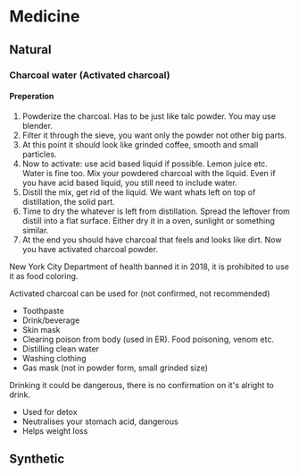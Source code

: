 # Medicine


## Natural

### Charcoal water (Activated charcoal)

#### Preperation 
1. Powderize the charcoal. Has to be just like talc powder. You may use blender.
2. Filter it through the sieve, you want only the powder not other big parts.
3. At this point it should look like grinded coffee, smooth and small particles.
4. Now to activate: use acid based liquid if possible. Lemon juice etc. Water is fine too. Mix your powdered charcoal with the liquid. Even if you have acid based liquid, you still need to include water.
5. Distill the mix, get rid of the liquid. We want whats left on top of distillation, the solid part.
6. Time to dry the whatever is left from distillation. Spread the leftover from distill into a flat surface. Either dry it in a oven, sunlight or something similar.
7. At the end you should have charcoal that feels and looks like dirt. Now you have activated charcoal powder.

New York City Department of health banned it in 2018, it is prohibited to use it as food coloring.

Activated charcoal can be used for (not confirmed, not recommended)
- Toothpaste
- Drink/beverage
- Skin mask
- Clearing poison from body (used in ER). Food poisoning, venom etc.
- Distilling clean water
- Washing clothing
- Gas mask (not in powder form, small grinded size)

Drinking it could be dangerous, there is no confirmation on it's alright to drink.
- Used for detox
- Neutralises your stomach acid, dangerous
- Helps weight loss

## Synthetic
